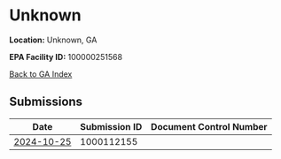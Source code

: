 # Unknown

**Location:** Unknown, GA

**EPA Facility ID:** 100000251568

[Back to GA Index](../../index.md)

## Submissions

| Date | Submission ID | Document Control Number |
|------|--------------|-------------------------|
| [2024-10-25](submissions/1000112155.md) | 1000112155 |  |
